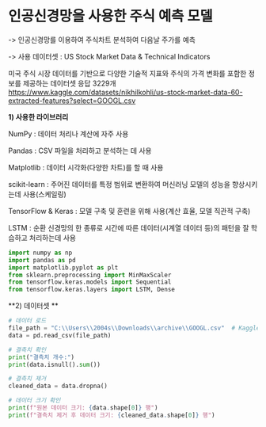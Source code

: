 # 인공신경망을 사용한 주식 예측 모델

->  인공신경망를 이용하여 주식차트 분석하여 다음날 주가를 예측

->  사용 데이터셋 : US Stock Market Data & Technical Indicators

미국 주식 시장 데이터를 기반으로 다양한 기술적 지표와 주식의 가격 변화를 포함한 정보를 제공하는 데이터셋
응답 3229개
https://www.kaggle.com/datasets/nikhilkohli/us-stock-market-data-60-extracted-features?select=GOOGL.csv

**1) 사용한 라이브러리**

NumPy : 데이터 처리나 계산에 자주 사용

Pandas : CSV 파일을 처리하고 분석하는 데 사용

Matplotlib : 데이터 시각화(다양한 차트)를 할 때 사용

scikit-learn : 주어진 데이터를 특정 범위로 변환하여 머신러닝 모델의 성능을 향상시키는데 사용(스케일링)

TensorFlow & Keras : 모델 구축 및 훈련을 위해 사용(계산 효율, 모델 직관적 구축)

LSTM : 순환 신경망의 한 종류로 시간에 따른 데이터(시계열 데이터 등)의 패턴을 잘 학습하고 처리하는데 사용

```python
import numpy as np
import pandas as pd
import matplotlib.pyplot as plt
from sklearn.preprocessing import MinMaxScaler
from tensorflow.keras.models import Sequential
from tensorflow.keras.layers import LSTM, Dense 
```


**2)  데이터셋 **

```python
# 데이터 로드
file_path = "C:\\Users\\2004s\\Downloads\\archive\\GOOGL.csv"  # Kaggle에서 다운로드한 파일 경로를 지정
data = pd.read_csv(file_path)

# 결측치 확인
print("결측치 개수:")
print(data.isnull().sum())

# 결측치 제거
cleaned_data = data.dropna()

# 데이터 크기 확인
print(f"원본 데이터 크기: {data.shape[0]} 행")
print(f"결측치 제거 후 데이터 크기: {cleaned_data.shape[0]} 행")
```


